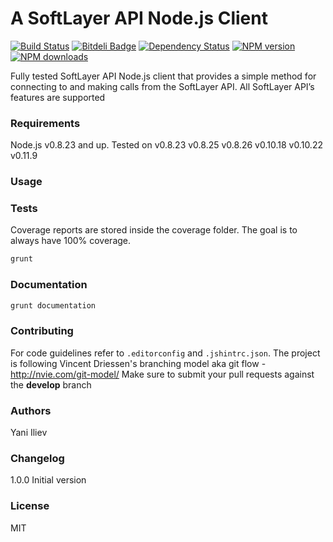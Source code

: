 # A SoftLayer API Node.js Client

[![Build Status](https://travis-ci.org/yani-/softlayer-api-nodejs-client.png)](https://travis-ci.org/yani-/softlayer-api-nodejs-client)
[![Bitdeli Badge](https://d2weczhvl823v0.cloudfront.net/yani-/softlayer-api-nodejs-client/trend.png)](https://bitdeli.com/free "Bitdeli Badge")
[![Dependency Status](https://gemnasium.com/yani-/softlayer-api-nodejs-client.png)](https://gemnasium.com/yani-/softlayer-api-nodejs-client)
[![NPM version](https://badge.fury.io/js/softlayer-api-nodejs-client.png)](http://badge.fury.io/js/softlayer-api-nodejs-client)
[![NPM downloads](https://nodei.co/npm-dl/softlayer-api-nodejs-client.png?months=1)](https://nodei.co/npm-dl/softlayer-api-nodejs-client.png?months=1)

Fully tested SoftLayer API Node.js client that provides a simple method for connecting to and making calls from the SoftLayer API. All SoftLayer API’s features are supported

### Requirements
Node.js v0.8.23 and up. Tested on v0.8.23 v0.8.25 v0.8.26 v0.10.18 v0.10.22 v0.11.9

### Usage

### Tests
Coverage reports are stored inside the coverage folder. The goal is to always have 100% coverage.
```bash
grunt
```

### Documentation
```bash
grunt documentation
```

### Contributing
For code guidelines refer to `.editorconfig` and `.jshintrc.json`.
The project is following Vincent Driessen's branching model aka git flow - http://nvie.com/git-model/
Make sure to submit your pull requests against the **develop** branch

### Authors
Yani Iliev <yani at iliev dot me>

### Changelog
1.0.0 Initial version

### License
MIT
